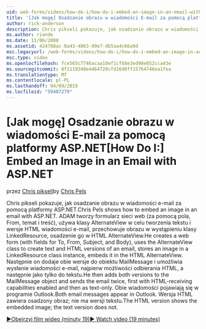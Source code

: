 ```yaml
---
uid: web-forms/videos/how-do-i/how-do-i-embed-an-image-in-an-email-with-aspnet
title: '[Jak mogę] Osadzanie obrazu w wiadomości E-mail za pomocą platformy ASP.NET | Dokumentacja firmy Microsoft'
author: rick-anderson
description: Chris pikseli pokazuje, jak osadzanie obrazu w wiadomości e-mail za pomocą platformy ASP.NET. ADAM tworzy formularz sieci web (za pomocą pola, From, temat i treść), używa AlternateView...
ms.author: riande
ms.date: 11/06/2008
ms.assetid: 424788ac-0a43-4063-99e7-db5aa4c66a9d
msc.legacyurl: /web-forms/videos/how-do-i/how-do-i-embed-an-image-in-an-email-with-aspnet
msc.type: video
ms.openlocfilehash: fce565c7746acaa10ef1cf68e3ed98e052cca43e
ms.sourcegitcommit: 0f1119340e4464720cfd16d0ff15764746ea1fea
ms.translationtype: MT
ms.contentlocale: pl-PL
ms.lasthandoff: 04/09/2019
ms.locfileid: "59407279"
---
```

# <a name="how-do-i-embed-an-image-in-an-email-with-aspnet"></a><span data-ttu-id="66afb-104">[Jak mogę] Osadzanie obrazu w wiadomości E-mail za pomocą platformy ASP.NET</span><span class="sxs-lookup"><span data-stu-id="66afb-104">[How Do I:] Embed an Image in an Email with ASP.NET</span></span>

<span data-ttu-id="66afb-105">przez [Chris pikseli](https://twitter.com/chrispels)</span><span class="sxs-lookup"><span data-stu-id="66afb-105">by [Chris Pels](https://twitter.com/chrispels)</span></span>

<span data-ttu-id="66afb-106">Chris pikseli pokazuje, jak osadzanie obrazu w wiadomości e-mail za pomocą platformy ASP.NET.</span><span class="sxs-lookup"><span data-stu-id="66afb-106">Chris Pels shows how to embed an image in an email with ASP.NET.</span></span> <span data-ttu-id="66afb-107">ADAM tworzy formularz sieci web (za pomocą pola, From, temat i treść), używa klasy AlternateView w celu tworzenia tekstu i wersje HTML wiadomości e-mail, przechowuje obrazu w wystąpieniu klasy LinkedResource, osadzenie go w HTML AlternateView.</span><span class="sxs-lookup"><span data-stu-id="66afb-107">He creates a web form (with fields for To, From, Subject, and Body), uses the AlternateView class to create text and HTML versions of an email, stores an image in a LinkedResource class instance, embeds it in the HTML AlternateView.</span></span> <span data-ttu-id="66afb-108">Następnie on dodaje obie wersje do obiektu MailMessage i umożliwia wysłanie wiadomości e-mail, najpierw możliwości odbierania HTML, a następnie jako tylko do tekstu.</span><span class="sxs-lookup"><span data-stu-id="66afb-108">He then adds both versions to the MailMessage object and sends the email twice, first with HTML-receiving capabilities enabled and then as text-only.</span></span> <span data-ttu-id="66afb-109">Obie wiadomości pojawiają się w programie Outlook.</span><span class="sxs-lookup"><span data-stu-id="66afb-109">Both email messages appear in Outlook.</span></span> <span data-ttu-id="66afb-110">Wersja HTML zawiera osadzony obraz; nie ma wersji tekstu.</span><span class="sxs-lookup"><span data-stu-id="66afb-110">The HTML version shows the embedded image; the text version does not.</span></span>

[<span data-ttu-id="66afb-111">&#9654;Obejrzyj film wideo (minuty 19)</span><span class="sxs-lookup"><span data-stu-id="66afb-111">&#9654; Watch video (19 minutes)</span></span>](https://channel9.msdn.com/Blogs/ASP-NET-Site-Videos/how-do-i-embed-an-image-in-an-email-with-aspnet)
